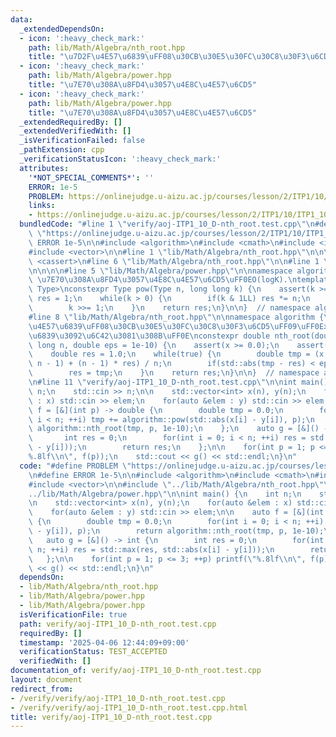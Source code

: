 ```yaml
---
data:
  _extendedDependsOn:
  - icon: ':heavy_check_mark:'
    path: lib/Math/Algebra/nth_root.hpp
    title: "\u7D2F\u4E57\u6839\uFF08\u30CB\u30E5\u30FC\u30C8\u30F3\u6CD5\uFF09"
  - icon: ':heavy_check_mark:'
    path: lib/Math/Algebra/power.hpp
    title: "\u7E70\u308A\u8FD4\u3057\u4E8C\u4E57\u6CD5"
  - icon: ':heavy_check_mark:'
    path: lib/Math/Algebra/power.hpp
    title: "\u7E70\u308A\u8FD4\u3057\u4E8C\u4E57\u6CD5"
  _extendedRequiredBy: []
  _extendedVerifiedWith: []
  _isVerificationFailed: false
  _pathExtension: cpp
  _verificationStatusIcon: ':heavy_check_mark:'
  attributes:
    '*NOT_SPECIAL_COMMENTS*': ''
    ERROR: 1e-5
    PROBLEM: https://onlinejudge.u-aizu.ac.jp/courses/lesson/2/ITP1/10/ITP1_10_D
    links:
    - https://onlinejudge.u-aizu.ac.jp/courses/lesson/2/ITP1/10/ITP1_10_D
  bundledCode: "#line 1 \"verify/aoj-ITP1_10_D-nth_root.test.cpp\"\n#define PROBLEM\
    \ \"https://onlinejudge.u-aizu.ac.jp/courses/lesson/2/ITP1/10/ITP1_10_D\"\n#define\
    \ ERROR 1e-5\n\n#include <algorithm>\n#include <cmath>\n#include <iostream>\n\
    #include <vector>\n\n#line 1 \"lib/Math/Algebra/nth_root.hpp\"\n\n\n\n#include\
    \ <cassert>\n#line 6 \"lib/Math/Algebra/nth_root.hpp\"\n\n#line 1 \"lib/Math/Algebra/power.hpp\"\
    \n\n\n\n#line 5 \"lib/Math/Algebra/power.hpp\"\n\nnamespace algorithm {\n\n//\
    \ \u7E70\u308A\u8FD4\u3057\u4E8C\u4E57\u6CD5\uFF0EO(logK).\ntemplate <typename\
    \ Type>\nconstexpr Type pow(Type n, long long k) {\n    assert(k >= 0);\n    Type\
    \ res = 1;\n    while(k > 0) {\n        if(k & 1LL) res *= n;\n        n *= n;\n\
    \        k >>= 1;\n    }\n    return res;\n}\n\n}  // namespace algorithm\n\n\n\
    #line 8 \"lib/Math/Algebra/nth_root.hpp\"\n\nnamespace algorithm {\n\n// \u7D2F\
    \u4E57\u6839\uFF08\u30CB\u30E5\u30FC\u30C8\u30F3\u6CD5\uFF09\uFF0Ex\u306En\u4E57\
    \u6839\u3092\u6C42\u3081\u308B\uFF0E\nconstexpr double nth_root(double x, long\
    \ long n, double eps = 1e-10) {\n    assert(x >= 0.0);\n    assert(n >= 1);\n\
    \    double res = 1.0;\n    while(true) {\n        double tmp = (x / pow(res,\
    \ n - 1) + (n - 1) * res) / n;\n        if(std::abs(tmp - res) < eps) break;\n\
    \        res = tmp;\n    }\n    return res;\n}\n\n}  // namespace algorithm\n\n\
    \n#line 11 \"verify/aoj-ITP1_10_D-nth_root.test.cpp\"\n\nint main() {\n    int\
    \ n;\n    std::cin >> n;\n\n    std::vector<int> x(n), y(n);\n    for(auto &elem\
    \ : x) std::cin >> elem;\n    for(auto &elem : y) std::cin >> elem;\n\n    auto\
    \ f = [&](int p) -> double {\n        double tmp = 0.0;\n        for(int i = 0;\
    \ i < n; ++i) tmp += algorithm::pow(std::abs(x[i] - y[i]), p);\n        return\
    \ algorithm::nth_root(tmp, p, 1e-10);\n    };\n    auto g = [&]() -> int {\n \
    \       int res = 0;\n        for(int i = 0; i < n; ++i) res = std::max(res, std::abs(x[i]\
    \ - y[i]));\n        return res;\n    };\n\n    for(int p = 1; p <= 3; ++p) printf(\"\
    %.8lf\\n\", f(p));\n    std::cout << g() << std::endl;\n}\n"
  code: "#define PROBLEM \"https://onlinejudge.u-aizu.ac.jp/courses/lesson/2/ITP1/10/ITP1_10_D\"\
    \n#define ERROR 1e-5\n\n#include <algorithm>\n#include <cmath>\n#include <iostream>\n\
    #include <vector>\n\n#include \"../lib/Math/Algebra/nth_root.hpp\"\n#include \"\
    ../lib/Math/Algebra/power.hpp\"\n\nint main() {\n    int n;\n    std::cin >> n;\n\
    \n    std::vector<int> x(n), y(n);\n    for(auto &elem : x) std::cin >> elem;\n\
    \    for(auto &elem : y) std::cin >> elem;\n\n    auto f = [&](int p) -> double\
    \ {\n        double tmp = 0.0;\n        for(int i = 0; i < n; ++i) tmp += algorithm::pow(std::abs(x[i]\
    \ - y[i]), p);\n        return algorithm::nth_root(tmp, p, 1e-10);\n    };\n \
    \   auto g = [&]() -> int {\n        int res = 0;\n        for(int i = 0; i <\
    \ n; ++i) res = std::max(res, std::abs(x[i] - y[i]));\n        return res;\n \
    \   };\n\n    for(int p = 1; p <= 3; ++p) printf(\"%.8lf\\n\", f(p));\n    std::cout\
    \ << g() << std::endl;\n}\n"
  dependsOn:
  - lib/Math/Algebra/nth_root.hpp
  - lib/Math/Algebra/power.hpp
  - lib/Math/Algebra/power.hpp
  isVerificationFile: true
  path: verify/aoj-ITP1_10_D-nth_root.test.cpp
  requiredBy: []
  timestamp: '2025-04-06 12:44:09+09:00'
  verificationStatus: TEST_ACCEPTED
  verifiedWith: []
documentation_of: verify/aoj-ITP1_10_D-nth_root.test.cpp
layout: document
redirect_from:
- /verify/verify/aoj-ITP1_10_D-nth_root.test.cpp
- /verify/verify/aoj-ITP1_10_D-nth_root.test.cpp.html
title: verify/aoj-ITP1_10_D-nth_root.test.cpp
---
```

